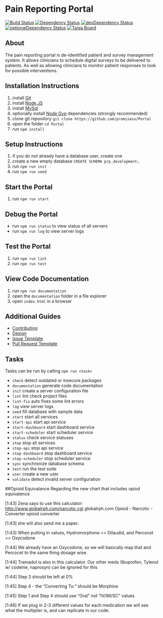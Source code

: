 # Pain Reporting Portal

[![Build Status](https://travis-ci.org/promisasu/Portal.svg?branch=seed-task)](https://travis-ci.org/promisasu/Portal)
[![Dependency Status](https://david-dm.org/promisasu/Portal.svg)](https://david-dm.org/promisasu/Portal)
[![devDependency Status](https://david-dm.org/promisasu/Portal/dev-status.svg)](https://david-dm.org/promisasu/Portal#info=devDependencies)
[![optionalDependency Status](https://david-dm.org/promisasu/Portal/optional-status.svg)](https://david-dm.org/promisasu/Portal#info=optionalDependencies)
[![Taiga Board](https://img.shields.io/badge/managed_with-taiga-brightgreen.svg)](https://tree.taiga.io/project/promisasu-prp-manhattan-project/)

## About

The pain reporting portal is de-identified patient and survey management system.
It allows clinicians to schedule digital surveys to be delivered to patients.
As well as allowing clinicians to monitor patient responses to look for possible interventions.

## Installation Instructions

1. install [Git](https://git-scm.com/downloads)
2. install [Node JS](https://nodejs.org/en/download/)
3. install [MySql](https://www.mysql.com/)
4. optionally install [Node Gyp](https://github.com/nodejs/node-gyp#installation) dependencies (strongly recommended)
5. clone git repository `git clone https://github.com/promisasu/Portal`
6. open the folder `cd Portal`
7. run `npm install`

## Setup Instructions

1. if you do not already have a database user, create one
2. create a new empty database `CREATE SCHEMA prp_development;`
3. run `npm run init`
4. run `npm run seed`

## Start the Portal

1. run `npm run start`

## Debug the Portal

* run `npm run status` to view status of all servers
* run `npm run log` to view server logs

## Test the Portal

1. run `npm run lint`
2. run `npm run test`

## View Code Documentation

1. run `npm run documentation`
2. open the `documentation` folder in a file explorer
3. open `index.html` in a browser

## Additional Guides

* [Contributing](.github/CONTRIBUTING.md)
* [Design](DESIGN.md)
* [Issue Template](.github/ISSUE_TEMPLATE.md)
* [Pull Request Template](.github/PULL_REQUEST_TEMPLATE.md)

## Tasks

Tasks can be run by calling `npm run <task>`

* `check` detect outdated or insecure packages
* `documentation` generate code documentation
* `init` create a server configuration file
* `lint` lint check project files
* `lint-fix` auto fixes some lint errors
* `log` view server logs
* `seed` fill database with sample data
* `start` start all services
* `start-api` start api service
* `start-dashboard` start dashboard service
* `start-scheduler` start scheduler service
* `status` check service statuses
* `stop` stop all services
* `stop-api` stop api service
* `stop-dashboard` stop dashboard service
* `stop-scheduler` stop scheduler service
* `sync` synchronize database schema
* `test` run the test suite
* `user` create a new user
* `validate` detect invalid server configuration

##Opioid Equivalance
Regarding the new chart that includes opiod equivalence

[1:43] 
Zena says to use this calculator: http://www.globalrph.com/narcotic.cgi
globalrph.com
Opioid - Narcotic - Converter
opioid converter

[1:43] 
she will also send me a paper.

[1:43] 
When putting in values, Hydromorphone == Dilaudid, and Percocet == Oxycodone

[1:44] 
We already have an Oxycodone, so we will basically map that and Percocet to the same thing dosage wise.

[1:44] 
Tramadol is also in this calculator. Our other meds (Ibuprofen, Tylenol w/ codeine, naprosyn) can be ignored for this

[1:44] 
Step 3 should be left at 0%

[1:45] 
Step 4 - the “Converting To:” should be Morphine

[1:45] 
Step 1 and Step 4 should use “Oral” not “IV/IM/SC” values

[1:46] 
If we plug in 2-3 different values for each medication we will see what the multiplier is, and can replicate in our code.
